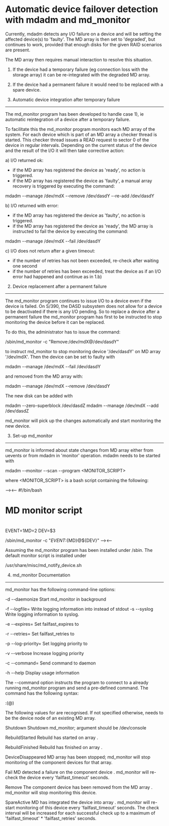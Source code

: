 
Automatic device failover detection with mdadm and md_monitor
=============================================================

Currently, mdadm detects any I/O failure on a device and will be
setting the affected device(s) to 'faulty'. The MD array is then set
to 'degraded', but continues to work, provided that enough disks for
the given RAID scenarios are present.

The MD array then requires manual interaction to resolve this situation.
1) If the device had a temporary failure (eg connection loss with
   the storage array) it can be re-integrated with the degraded
   MD array.
2) If the device had a permanent failure it would need to be
   replaced with a spare device.

1) Automatic device integration after temporary failure
--------------------------------------------------------

The md_monitor program has been developed to handle case 1), ie
automatic reintegration of a device after a temporary failure.

To facilitate this the md_monitor program monitors each MD array of
the system. For each device which is part of an MD array a checker
thread is started. This checker thread issues a READ request to
sector 0 of the device in regular intervals. Depending on the
current status of the device and the result of the I/O it will then
take corrective action:

a) I/O returned ok:
   - if the MD array has registered the device as 'ready', no
     action is triggered.
   - if the MD array has registered the device as 'faulty', a
     manual array recovery is triggered by executing the command:

  mdadm --manage /dev/mdX --remove /dev/dasdY --re-add /dev/dasdY

b) I/O returned with error:
   - if the MD array has registered the device as 'faulty', no
     action is triggered.
   - if the MD array has registered the device as 'ready', the
     MD array is instructed to fail the device by executing the
     command:

 mdadm --manage /dev/mdX --fail /dev/dasdY

c) I/O does not return after a given timeout:
   - if the number of retries has not been exceeded, re-check
     after waiting one second
   - if the number of retries has been exceeded, treat the
     device as if an I/O error had happened and continue
     as in 1.b)

2) Device replacement after a permanent failure
-----------------------------------------------

The md_monitor program continues to issue I/O to a device even if
the device is failed. On S/390, the DASD subsystem does not allow
for a device to be deactivated if there is any I/O pending.
So to replace a device after a permanent failure the md_monitor
program has first to be instructed to stop monitoring the device
before it can be replaced.

To do this, the administrator has to issue the command:

/sbin/md_monitor -c "Remove:/dev/mdX@/dev/dasdY"

to instruct md_monitor to stop monitoring device '/dev/dasdY' on MD
array '/dev/mdX'. Then the device can be set to faulty with

mdadm --manage /dev/mdX --fail /dev/dasdY

and removed from the MD array with:

mdadm --manage /dev/mdX --remove /dev/dasdY

The new disk can be added with

mdadm --zero-superblock /dev/dasdZ
mdadm --manage /dev/mdX --add /dev/dasdZ

md_monitor will pick up the changes automatically and start
monitoring the new device.


3) Set-up md_monitor
--------------------

md_monitor is informed about state changes from MD array either from
uevents or from mdadm in 'monitor' operation.
mdadm needs to be started with

mdadm --monitor --scan --program <MONITOR_SCRIPT>

where <MONITOR_SCRIPT> is a bash script containing the following:

--><--
#!/bin/bash
# MD monitor script
#

EVENT=$1
MD=$2
DEV=$3

/sbin/md_monitor -c "${EVENT}:${MD}@${DEV}"
--><--

Assuming the md_monitor program has been installed under /sbin.
The default monitor script is installed under

/usr/share/misc/md_notify_device.sh


4) md_monitor Documentation
---------------------------

md_monitor has the following command-line options:

-d
--daemonize   Start md_monitor in background

-f <file>
--logfile=<file>	Write logging information into <file>
			instead of stdout
-s
--syslog		Write logging information to syslog.

-e <num>
--expires=<num>		Set failfast_expires to <num>

-r <num>
--retries=<num>		Set failfast_retries to <num>

-p <prio>
--log-priority=<prio>	Set logging priority to <num>

-v
--verbose		Increase logging priority

-c <cmd>
--command=<cmd>		Send command <cmd> to daemon

-h
--help			Display usage information

The --command option instructs the program to connect to a already
running md_monitor program and send a pre-defined command. The command
has the following syntax:

<cmd>:<md>(@<dev>)

The following values for <cmd> are recognised. If not specified
otherwise, <md> needs to be the device node of an existing MD array.

Shutdown      	     Shutdown md_monitor;
		     <md> argument should be /dev/console

RebuildStarted	     Rebuild has started on array <md>.

RebuildFinished	     Rebuild has finished on array <md>.

DeviceDisappeared    MD array has been stopped; md_monitor will stop
		     monitoring of the component devices for that
		     array.

Fail		     MD detected a failure on the component
		     device <dev>. md_monitor will re-check the device
		     every 'failfast_timeout' seconds.

Remove		     The component device <dev> has been removed
		     from the MD array <md>. md_monitor will stop
		     monitoring this device.

SpareActive	     MD has integrated the device <dev> into array
		     <md>. md_monitor will re-start monitoring of
		     this device every 'failfast_timeout' seconds.
		     The check interval will be increased for each
		     successful check up to a maximum of
		     'failfast_timeout' * 'failfast_retries' seconds.

	

		

